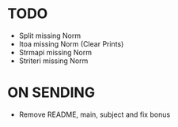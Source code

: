 # TODO
- Split missing Norm
- Itoa missing Norm (Clear Prints)
- Strmapi missing Norm
- Striteri missing Norm

# ON SENDING
- Remove README, main, subject and fix bonus
